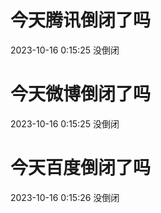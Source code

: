 # 今天腾讯倒闭了吗

2023-10-16 0:15:25 没倒闭

# 今天微博倒闭了吗

2023-10-16 0:15:25 没倒闭

# 今天百度倒闭了吗

2023-10-16 0:15:26 没倒闭

